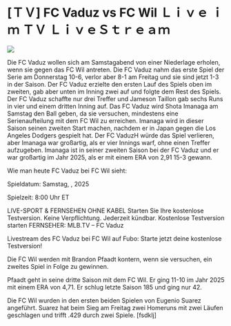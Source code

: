 # [ＴＶ] FC Vaduz vs FC Wil Ｌｉｖｅ ｉｍ ＴＶ ＬｉｖｅＳｔｒｅａｍ  
  
  
[![](https://i.imgur.com/qSNzIqt.png)](https://movie.rssnews.media/nnaFRYUf.php)  
  
Die FC Vaduz wollen sich am Samstagabend von einer Niederlage erholen, wenn sie gegen das FC Wil antreten. Die FC Vaduz nahm das erste Spiel der Serie am Donnerstag 10-6, verlor aber 8-1 am Freitag und sie sind jetzt 1-3 in der Saison. Der FC Vaduz erzielte den ersten Lauf des Spiels oben im zweiten, gab aber unten im Inning zwei auf und folgte dem Rest des Spiels. Der FC Vaduz schaffte nur drei Treffer und Jameson Taillon gab sechs Runs in vier und einem dritten Inning auf. Das FC Vaduz wird Shota Imanaga am Samstag den Ball geben, da sie versuchen, mindestens eine Serienaufteilung mit dem FC Wil zu erreichen. Imanaga wird in dieser Saison seinen zweiten Start machen, nachdem er in Japan gegen die Los Angeles Dodgers gespielt hat. Der FC VaduzH würde das Spiel verlieren, aber Imanaga war großartig, als er vier Innings warf, ohne einen Treffer aufzugeben. Imanaga ist in seiner zweiten Saison bei der FC Vaduz und er war großartig im Jahr 2025, als er mit einem ERA von 2,91 15-3 gewann.

Wie man heute FC Vaduz bei FC Wil sieht:

Spieldatum: Samstag, , 2025

Spielzeit: 8:00 Uhr ET

LIVE-SPORT & FERNSEHEN OHNE KABEL
Starten Sie Ihre kostenlose Testversion. Keine Verpflichtung. Jederzeit kündbar.
Kostenlose Testversion starten
FERNSEHER: MLB.TV – FC Vaduz

Livestream des FC Vaduz bei FC Wil auf Fubo: Starte jetzt deine kostenlose Testversion!

Die FC Wil werden mit Brandon Pfaadt kontern, wenn sie versuchen, ein zweites Spiel in Folge zu gewinnen.

Pfaadt geht in seine dritte Saison mit dem FC Wil. Er ging 11-10 im Jahr 2025 mit einem ERA von 4,71. Er schlug letzte Saison 185 und ging nur 42.

Die FC Wil wurden in den ersten beiden Spielen von Eugenio Suarez angeführt. Suarez hat beim Sieg am Freitag zwei Homeruns mit zwei Läufen geschlagen und trifft .429 durch zwei Spiele. [fsdkIj]